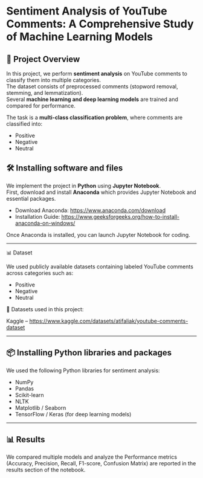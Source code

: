 # Sentiment Analysis of YouTube Comments: A Comprehensive Study of Machine Learning Models
## 📌 Project Overview

In this project, we perform **sentiment analysis** on YouTube comments to classify them into multiple categories.  
The dataset consists of preprocessed comments (stopword removal, stemming, and lemmatization).  
Several **machine learning and deep learning models** are trained and compared for performance.

The task is a **multi-class classification problem**, where comments are classified into:  

* Positive  
* Negative  
* Neutral  

## 🛠️ Installing software and files

We implement the project in **Python** using **Jupyter Notebook**.  
First, download and install **Anaconda** which provides Jupyter Notebook and essential packages.

- Download Anaconda: https://www.anaconda.com/download  
- Installation Guide: https://www.geeksforgeeks.org/how-to-install-anaconda-on-windows/  

Once Anaconda is installed, you can launch Jupyter Notebook for coding.

---
📊 Dataset

We used publicly available datasets containing labeled YouTube comments across categories such as:

* Positive
* Negative
* Neutral

📂 Datasets used in this project:

Kaggle – https://www.kaggle.com/datasets/atifaliak/youtube-comments-dataset

---

## 📦 Installing Python libraries and packages

We used the following Python libraries for sentiment analysis:

* NumPy  
* Pandas  
* Scikit-learn  
* NLTK  
* Matplotlib / Seaborn  
* TensorFlow / Keras (for deep learning models)

---
## 📊 Results

We compared multiple models and analyze the Performance metrics (Accuracy, Precision, Recall, F1-score, Confusion Matrix) are reported in the results section of the notebook.
